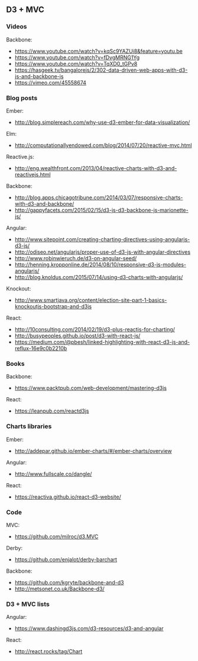 ## D3 + MVC
### Videos
Backbone:
* https://www.youtube.com/watch?v=kqSc9YAZUi8&feature=youtu.be
* https://www.youtube.com/watch?v=fDvgMRNG1Yg
* https://www.youtube.com/watch?v=TqXD0_tGPv8
* https://hasgeek.tv/bangalorejs/2/302-data-driven-web-apps-with-d3-js-and-backbone-js
* https://vimeo.com/45558674

### Blog posts
Ember:
* http://blog.simplereach.com/why-use-d3-ember-for-data-visualization/

Elm:
* http://computationallyendowed.com/blog/2014/07/20/reactive-mvc.html

Reactive.js:
* http://eng.wealthfront.com/2013/04/reactive-charts-with-d3-and-reactivejs.html

Backbone:
* http://blog.apps.chicagotribune.com/2014/03/07/responsive-charts-with-d3-and-backbone/
* http://gappyfacets.com/2015/02/15/d3-js-d3-backbone-js-marionette-js/

Angular:
* http://www.sitepoint.com/creating-charting-directives-using-angularjs-d3-js/
* http://odiseo.net/angularjs/proper-use-of-d3-js-with-angular-directives
* http://www.robinwieruch.de/d3-on-angular-seed/
* http://henning.kropponline.de/2014/08/10/responsive-d3-js-modules-angularjs/
* http://blog.knoldus.com/2015/07/14/using-d3-charts-with-angularjs/

Knockout:
* http://www.smartjava.org/content/election-site-part-1-basics-knockoutjs-bootstrap-and-d3js

React:
* http://10consulting.com/2014/02/19/d3-plus-reactjs-for-charting/
* http://busypeoples.github.io/post/d3-with-react-js/
* https://medium.com/@pbesh/linked-highlighting-with-react-d3-js-and-reflux-16e9c0b2210b

### Books
Backbone:
* https://www.packtpub.com/web-development/mastering-d3js

React:
* https://leanpub.com/reactd3js

### Charts libraries
Ember:
* http://addepar.github.io/ember-charts/#/ember-charts/overview

Angular:
* http://www.fullscale.co/dangle/

React:
* https://reactiva.github.io/react-d3-website/

### Code
MVC:
* https://github.com/milroc/d3.MVC

Derby:
* https://github.com/enjalot/derby-barchart

Backbone:
* https://github.com/kgryte/backbone-and-d3
* http://metsonet.co.uk/Backbone-d3/

### D3 + MVC lists
Angular:
* https://www.dashingd3js.com/d3-resources/d3-and-angular

React:
* http://react.rocks/tag/Chart